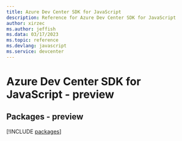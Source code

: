 ```yaml
---
title: Azure Dev Center SDK for JavaScript
description: Reference for Azure Dev Center SDK for JavaScript
author: xirzec
ms.author: jeffish
ms.data: 03/17/2023
ms.topic: reference
ms.devlang: javascript
ms.service: devcenter
---
```

# Azure Dev Center SDK for JavaScript - preview
## Packages - preview
[!INCLUDE [packages](dev-center-index.md)]